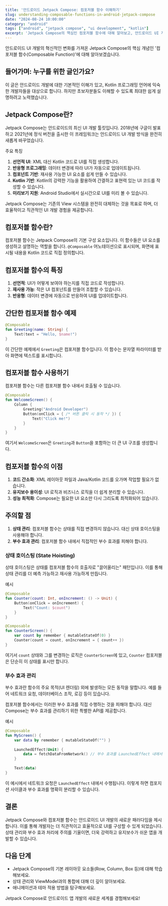 ```yaml
---
title: '안드로이드 Jetpack Compose: 컴포저블 함수 이해하기'
slug: understanding-composable-functions-in-android-jetpack-compose
date: "2024-08-24 10:00:00"
category: "android"
tags: ["android", "jetpack compose", "ui development", "kotlin"]
excerpt: 'Jetpack Compose의 핵심인 컴포저블 함수에 대해 알아보고, 안드로이드 UI 개발의 새로운 패러다임을 이해해봅시다.'
---
```


안드로이드 UI 개발의 혁신적인 변화를 가져온 Jetpack Compose의 핵심 개념인 '컴포저블 함수(Composable Function)'에 대해 알아보겠습니다.

## 들어가며: 누구를 위한 글인가요?

이 글은 안드로이드 개발에 대한 기본적인 이해가 있고, Kotlin 프로그래밍 언어에 익숙한 개발자들을 대상으로 합니다. 하지만 초보자분들도 이해할 수 있도록 최대한 쉽게 설명하려고 노력했습니다.

## Jetpack Compose란?

Jetpack Compose는 안드로이드의 최신 UI 개발 툴킷입니다. 2018년에 구글이 발표하고 2021년에 정식 버전을 출시한 이 프레임워크는 안드로이드 UI 개발 방식을 완전히 새롭게 바꾸었습니다.

주요 특징
1. **선언적 UI**: XML 대신 Kotlin 코드로 UI를 직접 생성합니다.
2. **반응형 프로그래밍**: 데이터 변경에 따라 UI가 자동으로 업데이트됩니다.
3. **컴포넌트 기반**: 재사용 가능한 UI 요소를 쉽게 만들 수 있습니다.
4. **Kotlin 기반**: Kotlin의 강력한 기능을 활용하여 간결하고 표현력 있는 UI 코드를 작성할 수 있습니다.
5. **미리보기 지원**: Android Studio에서 실시간으로 UI를 미리 볼 수 있습니다.

Jetpack Compose는 기존의 View 시스템을 완전히 대체하는 것을 목표로 하며, 더 효율적이고 직관적인 UI 개발 경험을 제공합니다.

## 컴포저블 함수란?

컴포저블 함수는 Jetpack Compose의 기본 구성 요소입니다. 이 함수들은 UI 요소를 생성하고 설명하는 역할을 합니다. `@Composable` 어노테이션으로 표시되며, 화면에 표시될 내용을 Kotlin 코드로 직접 정의합니다.

## 컴포저블 함수의 특징

1. **선언적**: UI가 어떻게 보여야 하는지를 직접 코드로 작성합니다.
2. **재사용 가능**: 작은 UI 컴포넌트를 만들어 조합할 수 있습니다.
3. **반응형**: 데이터 변경에 자동으로 반응하여 UI를 업데이트합니다.

## 간단한 컴포저블 함수 예제

```kotlin
@Composable
fun Greeting(name: String) {
    Text(text = "Hello, $name!")
}
```

이 간단한 예제에서 `Greeting`은 컴포저블 함수입니다. 이 함수는 문자열 파라미터를 받아 화면에 텍스트를 표시합니다.

## 컴포저블 함수 사용하기

컴포저블 함수는 다른 컴포저블 함수 내에서 호출될 수 있습니다.

```kotlin
@Composable
fun WelcomeScreen() {
    Column {
        Greeting("Android Developer")
        Button(onClick = { /* 버튼 클릭 시 동작 */ }) {
            Text("Click me!")
        }
    }
}
```

여기서 `WelcomeScreen`은 `Greeting`과 `Button`을 포함하는 더 큰 UI 구조를 생성합니다.

## 컴포저블 함수의 이점

1. **코드 간소화**: XML 레이아웃 파일과 Java/Kotlin 코드를 오가며 작업할 필요가 없습니다.
2. **유지보수 용이성**: UI 로직과 비즈니스 로직을 더 쉽게 분리할 수 있습니다.
3. **성능 최적화**: Compose는 필요한 UI 요소만 다시 그리도록 최적화되어 있습니다.

## 주의할 점

1. **상태 관리**: 컴포저블 함수는 상태를 직접 변경하지 않습니다. 대신 상태 호이스팅을 사용해야 합니다.
2. **부수 효과 관리**: 컴포저블 함수 내에서 직접적인 부수 효과를 피해야 합니다.

### 상태 호이스팅 (State Hoisting)

상태 호이스팅은 상태를 컴포저블 함수의 호출자로 "끌어올리는" 패턴입니다. 이를 통해 상태 관리를 더 예측 가능하고 재사용 가능하게 만듭니다.

예시
```kotlin
@Composable
fun Counter(count: Int, onIncrement: () -> Unit) {
    Button(onClick = onIncrement) {
        Text("Count: $count")
    }
}

@Composable
fun CounterScreen() {
    var count by remember { mutableStateOf(0) }
    Counter(count = count, onIncrement = { count++ })
}
```

여기서 `count` 상태와 그를 변경하는 로직은 `CounterScreen`에 있고, `Counter` 컴포저블은 단순히 이 상태를 표시만 합니다.

### 부수 효과 관리

부수 효과란 함수의 주요 목적(UI 렌더링) 외에 발생하는 모든 동작을 말합니다. 예를 들어 네트워크 요청, 데이터베이스 조작, 로깅 등이 있습니다.

컴포저블 함수에서는 이러한 부수 효과를 직접 수행하는 것을 피해야 합니다. 대신 Compose는 부수 효과를 관리하기 위한 특별한 API를 제공합니다.

예시
```kotlin
@Composable
fun MyScreen() {
    var data by remember { mutableStateOf("") }
    
    LaunchedEffect(Unit) {
        data = fetchDataFromNetwork() // 부수 효과를 LaunchedEffect 내에서 관리
    }
    
    Text(data)
}
```

이 예시에서 네트워크 요청은 `LaunchedEffect` 내에서 수행됩니다. 이렇게 하면 컴포지션 사이클과 부수 효과를 명확히 분리할 수 있습니다.

## 결론

Jetpack Compose와 컴포저블 함수는 안드로이드 UI 개발의 새로운 패러다임을 제시합니다. 이를 통해 개발자는 더 직관적이고 효율적으로 UI를 구성할 수 있게 되었습니다. 상태 관리와 부수 효과 처리에 주의를 기울이면, 더욱 강력하고 유지보수가 쉬운 앱을 개발할 수 있습니다.

## 다음 단계

- Jetpack Compose의 기본 레이아웃 요소들(Row, Column, Box 등)에 대해 학습해보세요.
- 상태 관리와 ViewModel과의 통합에 대해 더 깊이 알아보세요.
- 애니메이션과 테마 적용 방법을 탐구해보세요.

Jetpack Compose로 안드로이드 앱 개발의 새로운 세계를 경험해보세요!
